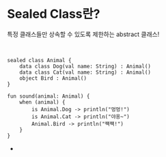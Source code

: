 # Sealed Class란?

특정 클래스들만 상속할 수 있도록 제한하는 abstract 클래스!

<br>

```
sealed class Animal {
    data class Dog(val name: String) : Animal()
    data class Cat(val name: String) : Animal()
    object Bird : Animal()
}

fun sound(animal: Animal) {
    when (animal) {
        is Animal.Dog -> println("멍멍!")
        is Animal.Cat -> println("야옹~")
        Animal.Bird -> println("짹짹!")
    }
}
```
-

<br>